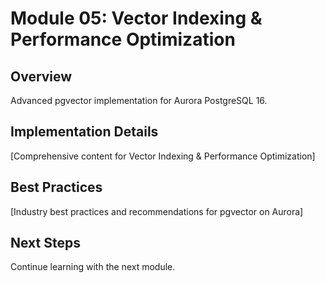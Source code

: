 # Module 05: Vector Indexing & Performance Optimization

## Overview
Advanced pgvector implementation for Aurora PostgreSQL 16.

## Implementation Details
[Comprehensive content for Vector Indexing & Performance Optimization]

## Best Practices
[Industry best practices and recommendations for pgvector on Aurora]

## Next Steps
Continue learning with the next module.